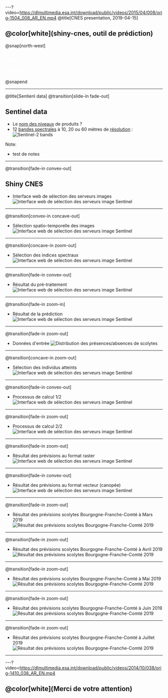 ---?video=https://dlmultimedia.esa.int/download/public/videos/2015/04/008/orig-1504_008_AR_EN.mp4
@title[CNES presentation, 2019-04-15]

## @color[white](shiny-cnes, outil de prédiction)

@snap[north-west]
<h3><span style="color:white;">Pascal Obstétar</span></h3>
<h4><span style="color:white;">2019-04-15</span></h4>
@snapend 


---
@title[Sentienl data]
@transition[slide-in fade-out]
## Sentinel data
- Le [nom des niveaux](http://www.cesbio.ups-tlse.fr/multitemp/?p=2766) de produits ?
- 12 [bandes spectrales](https://sentinel.esa.int/web/sentinel/user-guides/sentinel-2-msi/resolutions/radiometric) à 10, 20 ou 60 mètres de [résolution](https://sentinel.esa.int/web/sentinel/user-guides/sentinel-2-msi/resolutions/spatial) :
    ![Sentinel-2 bands](https://landsat.gsfc.nasa.gov/wp-content/uploads/2015/06/Landsat.v.Sentinel-2.png)
    
Note:
- test de notes

---
@transition[fade-in convex-out]
## Shiny CNES
- Interface web de sélection des serveurs images
![Interface web de sélection des serveurs image Sentinel](https://github.com/pobsteta/cnes_pres/raw/master/images/shinycnes2501.png)

---
@transition[convex-in concave-out]
- Sélection spatio-temporelle des images
![Interface web de sélection des serveurs image Sentinel](https://github.com/pobsteta/cnes_pres/raw/master/images/shinycnes2502.png)

---
@transition[concave-in zoom-out]
- Sélection des indices spectraux
![Interface web de sélection des serveurs image Sentinel](https://github.com/pobsteta/cnes_pres/raw/master/images/shinycnes03.png)

---
@transition[fade-in convex-out]
- Résultat du pré-traitement
![Interface web de sélection des serveurs image Sentinel](https://github.com/pobsteta/cnes_pres/raw/master/images/shinycnes2504.png)

---
@transition[fade-in zoom-in]
- Résultat de la prédiction
![Interface web de sélection des serveurs image Sentinel](https://github.com/pobsteta/cnes_pres/raw/master/images/shinycnes2505.png)

---
@transition[fade-in zoom-out]
- Données d'entrée
![Distribution des présences/absences de scolytes](https://github.com/pobsteta/cnes_pres/raw/master/images/CIgreen25.png)

---
@transition[concave-in zoom-out]
- Sélection des individus atteints
![Interface web de sélection des serveurs image Sentinel](https://github.com/pobsteta/cnes_pres/raw/master/images/shinycnes09.png)

---
@transition[fade-in convex-out]
- Processus de calcul 1/2
![Interface web de sélection des serveurs image Sentinel](https://github.com/pobsteta/cnes_pres/raw/master/images/poster01.png)

---
@transition[fade-in zoom-out]
- Processus de calcul 2/2
![Interface web de sélection des serveurs image Sentinel](https://github.com/pobsteta/cnes_pres/raw/master/images/poster02.png)

---
@transition[fade-in zoom-out]
- Résultat des prévisions au format raster
![Interface web de sélection des serveurs image Sentinel](https://github.com/pobsteta/cnes_pres/raw/master/images/predict_fr25.png)

---
@transition[fade-in convex-out]
- Résultat des prévisions au format vecteur (canopée)
![Interface web de sélection des serveurs image Sentinel](https://github.com/pobsteta/cnes_pres/raw/master/images/predict_fr_vect25.png)

---
@transition[fade-in zoom-out]
- Résultat des prévisions scolytes Bourgogne-Franche-Comté à Mars 2019
![Résultat des prévisions scolytes Bourgogne-Franche-Comté 2019](https://github.com/pobsteta/cnes_pres/raw/master/images/frame_2019-03-15.png)

---
@transition[fade-in zoom-out]
- Résultat des prévisions scolytes Bourgogne-Franche-Comté à Avril 2019
![Résultat des prévisions scolytes Bourgogne-Franche-Comté 2019](https://github.com/pobsteta/cnes_pres/raw/master/images/frame_2019-04-15.png)

---
@transition[fade-in zoom-out]
- Résultat des prévisions scolytes Bourgogne-Franche-Comté à Mai 2019
![Résultat des prévisions scolytes Bourgogne-Franche-Comté 2019](https://github.com/pobsteta/cnes_pres/raw/master/images/frame_2019-05-15.png)

---
@transition[fade-in zoom-out]
- Résultat des prévisions scolytes Bourgogne-Franche-Comté à Juin 2019
![Résultat des prévisions scolytes Bourgogne-Franche-Comté 2019](https://github.com/pobsteta/cnes_pres/raw/master/images/frame_2019-06-15.png)

---
@transition[fade-in zoom-out]
- Résultat des prévisions scolytes Bourgogne-Franche-Comté à Juillet 2019
![Résultat des prévisions scolytes Bourgogne-Franche-Comté 2019](https://github.com/pobsteta/cnes_pres/raw/master/images/frame_2019-07-15.png)

---

---?video=https://dlmultimedia.esa.int/download/public/videos/2014/10/038/orig-1410_038_AR_EN.mp4
## @color[white](Merci de votre attention)
